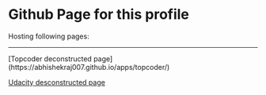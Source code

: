 # Github Page for this profile

Hosting following pages:<br>
<hr>
[Topcoder deconstructed page](https://abhishekraj007.github.io/apps/topcoder/)

[Udacity desconstructed page](https://abhishekraj007.github.io/apps/udacity/)



